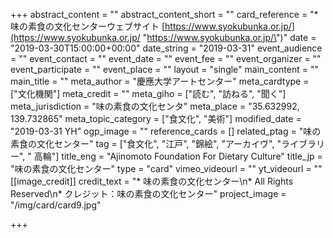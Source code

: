 +++
abstract_content = ""
abstract_content_short = ""
card_reference = "* 味の素食の文化センターウェブサイト [https://www.syokubunka.or.jp/](https://www.syokubunka.or.jp/ \"https://www.syokubunka.or.jp/\")"
date = "2019-03-30T15:00:00+00:00"
date_string = "2019-03-31"
event_audience = ""
event_contact = ""
event_date = ""
event_fee = ""
event_organizer = ""
event_participate = ""
event_place = ""
layout = "single"
main_content = ""
main_title = ""
meta_author = "慶應大学アートセンター"
meta_cardtype = ["文化機関"]
meta_credit = ""
meta_giho = ["読む", "訪ねる", "聞く"]
meta_jurisdiction = "味の素食の文化センタ"
meta_place = "35.632992, 139.732865"
meta_topic_category = ["食文化", "美術"]
modified_date = "2019-03-31 YH"
ogp_image = ""
reference_cards = []
related_ptag = "味の素食の文化センター"
tag = ["食文化", "江戸", "錦絵", "アーカイヴ", "ライブラリー", " 高輪"]
title_eng = "Ajinomoto Foundation For Dietary Culture"
title_jp = "味の素食の文化センター"
type = "card"
vimeo_videourl = ""
yt_videourl = ""
[[image_credit]]
credit_text = "* 味の素食の文化センター\n* All Rights Reserved\n* クレジット：味の素食の文化センター"
project_image = "/img/card/card9.jpg"

+++
